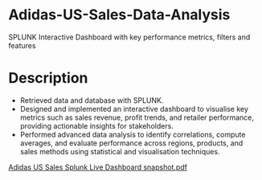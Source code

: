 # Adidas-US-Sales-Data-Analysis
SPLUNK Interactive Dashboard with key performance metrics, filters and features

# Description
-	Retrieved data and database with SPLUNK.
-	Designed and implemented an interactive dashboard to visualise key metrics such as sales revenue, profit trends, and retailer performance, providing actionable insights for stakeholders.
-	Performed advanced data analysis to identify correlations, compute averages, and evaluate performance across regions, products, and sales methods using statistical and visualisation techniques.

[Adidas US Sales Splunk Live Dashboard snapshot.pdf](https://github.com/user-attachments/files/21625087/Adidas.US.Sales.Splunk.Live.Dashboard.snapshot.pdf)

